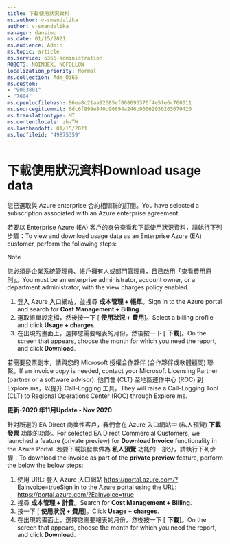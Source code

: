 ```yaml
---
title: 下載使用狀況資料
ms.author: v-smandalika
author: v-smandalika
manager: dansimp
ms.date: 01/15/2021
ms.audience: Admin
ms.topic: article
ms.service: o365-administration
ROBOTS: NOINDEX, NOFOLLOW
localization_priority: Normal
ms.collection: Adm_O365
ms.custom:
- "9003801"
- "7604"
ms.openlocfilehash: 86ea8c21aa92685ef008693376f4e5fe6c768011
ms.sourcegitcommit: 6dc6f999e840c90694a246b90062950205679420
ms.translationtype: MT
ms.contentlocale: zh-TW
ms.lasthandoff: 01/15/2021
ms.locfileid: "49875359"
---
```

# <a name="download-usage-data"></a><span data-ttu-id="5d4f2-102">下載使用狀況資料</span><span class="sxs-lookup"><span data-stu-id="5d4f2-102">Download usage data</span></span>

<span data-ttu-id="5d4f2-103">您已選取與 Azure enterprise 合約相關聯的訂閱。</span><span class="sxs-lookup"><span data-stu-id="5d4f2-103">You have selected a subscription associated with an Azure enterprise agreement.</span></span>

<span data-ttu-id="5d4f2-104">若要以 Enterprise Azure (EA) 客戶的身分查看和下載使用狀況資料，請執行下列步驟：</span><span class="sxs-lookup"><span data-stu-id="5d4f2-104">To view and download usage data as an Enterprise Azure (EA) customer, perform the following steps:</span></span>

> [!NOTE]
> <span data-ttu-id="5d4f2-105">您必須是企業系統管理員、帳戶擁有人或部門管理員，且已啟用「查看費用原則」。</span><span class="sxs-lookup"><span data-stu-id="5d4f2-105">You must be an enterprise administrator, account owner, or a department administrator, with the view charges policy enabled.</span></span> 

1. <span data-ttu-id="5d4f2-106">登入 Azure 入口網站，並搜尋 **成本管理 + 帳單**。</span><span class="sxs-lookup"><span data-stu-id="5d4f2-106">Sign in to the Azure portal and search for **Cost Management + Billing**.</span></span>
2. <span data-ttu-id="5d4f2-107">選取帳單設定檔，然後按一下 [ **使用狀況 + 費用**]。</span><span class="sxs-lookup"><span data-stu-id="5d4f2-107">Select a billing profile and click **Usage + charges**.</span></span>
3. <span data-ttu-id="5d4f2-108">在出現的畫面上，選擇您需要報表的月份，然後按一下 [ **下載**]。</span><span class="sxs-lookup"><span data-stu-id="5d4f2-108">On the screen that appears, choose the month for which you need the report, and click **Download**.</span></span>

<span data-ttu-id="5d4f2-109">若需要發票副本，請與您的 Microsoft 授權合作夥伴 (合作夥伴或軟體顧問) 聯繫。</span><span class="sxs-lookup"><span data-stu-id="5d4f2-109">If an invoice copy is needed, contact your Microsoft Licensing Partner (partner or a software advisor).</span></span> <span data-ttu-id="5d4f2-110">他們會 (CLT) 至地區運作中心 (ROC) 到 Explore.ms，以提升 Call-Logging 工具。</span><span class="sxs-lookup"><span data-stu-id="5d4f2-110">They will raise a Call-Logging Tool (CLT) to Regional Operations Center (ROC) through Explore.ms.</span></span>

<span data-ttu-id="5d4f2-111">**更新-2020 年11月**</span><span class="sxs-lookup"><span data-stu-id="5d4f2-111">**Update - Nov 2020**</span></span>

<span data-ttu-id="5d4f2-112">針對所選的 EA Direct 商業性客戶，我們會在 Azure 入口網站中 (私人預覽) **下載發票** 功能的功能。</span><span class="sxs-lookup"><span data-stu-id="5d4f2-112">For selected EA Direct Commercial Customers, we launched a feature (private preview) for **Download Invoice** functionality in the Azure Portal.</span></span> <span data-ttu-id="5d4f2-113">若要下載該發票做為 **私人預覽** 功能的一部分，請執行下列步驟：</span><span class="sxs-lookup"><span data-stu-id="5d4f2-113">To download the invoice as part of the **private preview** feature, perform the below the below steps:</span></span>

1. <span data-ttu-id="5d4f2-114">使用 URL: 登入 Azure 入口網站 https://portal.azure.com/?EaInvoice=true</span><span class="sxs-lookup"><span data-stu-id="5d4f2-114">Sign in to the Azure portal using the URL: https://portal.azure.com/?EaInvoice=true</span></span> 
2. <span data-ttu-id="5d4f2-115">搜尋 **成本管理 + 計費**。</span><span class="sxs-lookup"><span data-stu-id="5d4f2-115">Search for **Cost Management + Billing**.</span></span> 
3. <span data-ttu-id="5d4f2-116">按一下 [ **使用狀況 + 費用**]。</span><span class="sxs-lookup"><span data-stu-id="5d4f2-116">Click **Usage + charges**.</span></span> 
4. <span data-ttu-id="5d4f2-117">在出現的畫面上，選擇您需要報表的月份，然後按一下 [ **下載**]。</span><span class="sxs-lookup"><span data-stu-id="5d4f2-117">On the screen that appears, choose the month for which you need the report, and click **Download**.</span></span>